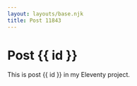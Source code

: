```yaml
---
layout: layouts/base.njk
title: Post 11843
---
```


# Post {{ id }}

This is post {{ id }} in my Eleventy project.
